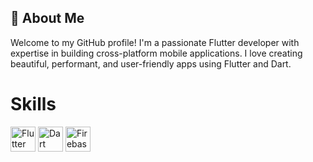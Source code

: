 ## 🚀 About Me

Welcome to my GitHub profile! I'm a passionate Flutter developer with expertise in building cross-platform mobile applications. I love creating beautiful, performant, and user-friendly apps using Flutter and Dart.
<br>
<h1> Skills </h1>
<img align="center" src="https://www.vectorlogo.zone/logos/flutterio/flutterio-icon.svg" alt="Flutter" height="40" width="40"/>
<img align="center" src="https://www.vectorlogo.zone/logos/dartlang/dartlang-icon.svg" alt="Dart" height="40" width="40" />
<img align="center" src="https://www.vectorlogo.zone/logos/firebase/firebase-icon.svg" alt="Firebase" height="40" width="40" />

